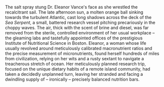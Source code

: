 The salt spray stung Dr. Eleanor Vance's face as she wrestled the recalcitrant sail.  The late afternoon sun, a molten orange ball sinking towards the turbulent Atlantic, cast long shadows across the deck of the *Sea Serpent*, a small, battered research vessel pitching precariously in the choppy waves.  The air, thick with the scent of brine and diesel, was far removed from the sterile, controlled environment of her usual workplace – the gleaming labs and tastefully appointed offices of the prestigious Institute of Nutritional Science in Boston.  Eleanor, a woman whose life usually revolved around meticulously calibrated macronutrient ratios and the precise measurement of micronutrients, found herself hundreds of miles from civilization, relying on her wits and a rusty sextant to navigate a treacherous stretch of ocean.  Her meticulously planned research trip, focused on the unique dietary habits of a remote island community, had taken a decidedly unplanned turn, leaving her stranded and facing a dwindling supply of – ironically – precisely balanced nutrition bars.
